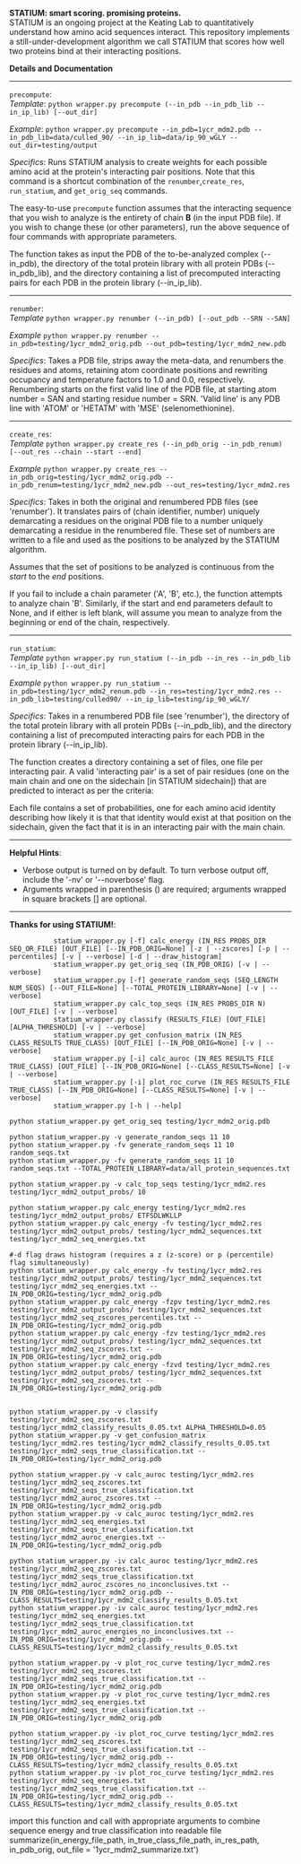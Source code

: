 <b>STATIUM: smart scoring. promising proteins.</b><br>
STATIUM is an ongoing project at the Keating Lab to quantitatively understand how amino acid sequences interact. This repository implements a still-under-development algorithm we call STATIUM that scores how well two proteins bind at their interacting positions.

<b>Details and Documentation</b>
***
`precompute`:<br>
<i>Template</i>: `python wrapper.py precompute (--in_pdb --in_pdb_lib --in_ip_lib) [--out_dir]`<br>

<i>Example</i>:  `python wrapper.py precompute --in_pdb=1ycr_mdm2.pdb --in_pdb_lib=data/culled_90/ --in_ip_lib=data/ip_90_wGLY --out_dir=testing/output`<br>

<i>Specifics</i>: Runs STATIUM analysis to create weights for each possible amino acid at the protein's interacting pair positions. Note that this command is a shortcut combination of the `renumber`,`create_res`, `run_statium`, and `get_orig_seq` commands.

The easy-to-use `precompute` function assumes that the interacting sequence that you wish to analyze is the entirety of chain <b>B</b> (in the input PDB file). If you wish to change these (or other parameters), run the above sequence of four commands with appropriate parameters.

The function takes as input the PDB of the to-be-analyzed complex (--in_pdb), the directory of the total protein library with all protein PDBs (--in_pdb_lib), and the directory containing a list of precomputed interacting pairs for each PDB in the protein library (--in_ip_lib).

***
`renumber`:<br>
<i>Template</i> `python wrapper.py renumber (--in_pdb) [--out_pdb --SRN --SAN]`<br>

<i>Example</i> `python wrapper.py renumber --in_pdb=testing/1ycr_mdm2_orig.pdb --out_pdb=testing/1ycr_mdm2_new.pdb` <br>

<i>Specifics</i>: Takes a PDB file, strips away the meta-data, and renumbers the residues and atoms, retaining atom coordinate positions and rewriting occupancy and temperature factors to 1.0 and 0.0, respectively. Renumbering starts on the first valid line of the PDB file, at starting atom number = SAN and starting residue number = SRN. 'Valid line' is any PDB line with 'ATOM' or 'HETATM' with 'MSE' (selenomethionine).
***
`create_res`:<br>
<i>Template</i> `python wrapper.py create_res (--in_pdb_orig --in_pdb_renum) [--out_res --chain --start --end]`<br>

<i>Example</i> `python wrapper.py create_res --in_pdb_orig=testing/1ycr_mdm2_orig.pdb --in_pdb_renum=testing/1ycr_mdm2_new.pdb --out_res=testing/1ycr_mdm2.res` <br>

<i>Specifics</i>: Takes in both the original and renumbered PDB files (see 'renumber'). It translates pairs of (chain identifier, number) uniquely demarcating a residues on the original PDB file to a number uniquely demarcating a residue in the renumbered file. These set of numbers are written to a file and used as the positions to be analyzed by the STATIUM algorithm.

Assumes that the set of positions to be analyzed is continuous from the *start* to the *end* positions.

If you fail to include a chain parameter ('A', 'B', etc.), the function attempts to analyze chain 'B'. Similarly, if the start and end parameters default to None, and if either is left blank, will assume you mean to analyze from the beginning or end of the chain, respectively.
***
`run_statium`:<br>
<i>Template</i> `python wrapper.py run_statium (--in_pdb --in_res --in_pdb_lib --in_ip_lib) [--out_dir]`<br>

<i>Example</i> `python wrapper.py run_statium --in_pdb=testing/1ycr_mdm2_renum.pdb --in_res=testing/1ycr_mdm2.res --in_pdb_lib=testing/culled90/ --in_ip_lib=testing/ip_90_wGLY/` <br>

<i>Specifics</i>: Takes in a renumbered PDB file (see 'renumber'), the directory of the total protein library with all protein PDBs (--in_pdb_lib), and the directory containing a list of precomputed interacting pairs for each PDB in the protein library (--in_ip_lib).

The function creates a directory containing a set of files, one file per interacting pair. A valid 'interacting pair' is a set of pair residues (one on the main chain and one on the sidechain [in STATIUM sidechain]) that are predicted to interact as per the criteria: 

Each file contains a set of probabilities, one for each amino acid identity describing how likely it is that that identity would exist at that position on the sidechain, given the fact that it is in an interacting pair with the main chain.
***
<b>Helpful Hints</b>:
+ Verbose output is turned on by default. To turn verbose output off, include the '-nv' or '--noverbose' flag.
+ Arguments wrapped in parenthesis () are required; arguments wrapped in square brackets [] are optional.
***
<b>Thanks for using STATIUM!</b>:
<br>

			   statium_wrapper.py [-f] calc_energy (IN_RES PROBS_DIR SEQ_OR_FILE) [OUT_FILE] [--IN_PDB_ORIG=None] [-z | --zscores] [-p | --percentiles] [-v | --verbose] [-d | --draw_histogram]
			   statium_wrapper.py get_orig_seq (IN_PDB_ORIG) [-v | --verbose]
			   statium_wrapper.py [-f] generate_random_seqs (SEQ_LENGTH NUM_SEQS) [--OUT_FILE=None] [--TOTAL_PROTEIN_LIBRARY=None] [-v | --verbose]
			   statium_wrapper.py calc_top_seqs (IN_RES PROBS_DIR N) [OUT_FILE] [-v | --verbose]
			   statium_wrapper.py classify (RESULTS_FILE) [OUT_FILE] [ALPHA_THRESHOLD] [-v | --verbose]
			   statium_wrapper.py get_confusion_matrix (IN_RES CLASS_RESULTS TRUE_CLASS) [OUT_FILE] [--IN_PDB_ORIG=None] [-v | --verbose]
			   statium_wrapper.py [-i] calc_auroc (IN_RES RESULTS_FILE TRUE_CLASS) [OUT_FILE] [--IN_PDB_ORIG=None] [--CLASS_RESULTS=None] [-v | --verbose]
			   statium_wrapper.py [-i] plot_roc_curve (IN_RES RESULTS_FILE TRUE_CLASS) [--IN_PDB_ORIG=None] [--CLASS_RESULTS=None] [-v | --verbose]
			   statium_wrapper.py [-h | --help]

	python statium_wrapper.py get_orig_seq testing/1ycr_mdm2_orig.pdb
	
	python statium_wrapper.py -v generate_random_seqs 11 10
	python statium_wrapper.py -fv generate_random_seqs 11 10 random_seqs.txt
	python statium_wrapper.py -fv generate_random_seqs 11 10 random_seqs.txt --TOTAL_PROTEIN_LIBRARY=data/all_protein_sequences.txt
	
	python statium_wrapper.py -v calc_top_seqs testing/1ycr_mdm2.res testing/1ycr_mdm2_output_probs/ 10
	
	python statium_wrapper.py calc_energy testing/1ycr_mdm2.res testing/1ycr_mdm2_output_probs/ ETFSDLWKLLP
	python statium_wrapper.py calc_energy -fv testing/1ycr_mdm2.res testing/1ycr_mdm2_output_probs/ testing/1ycr_mdm2_sequences.txt testing/1ycr_mdm2_seq_energies.txt
	
	#-d flag draws histogram (requires a z (z-score) or p (percentile) flag simultaneously)
	python statium_wrapper.py calc_energy -fv testing/1ycr_mdm2.res testing/1ycr_mdm2_output_probs/ testing/1ycr_mdm2_sequences.txt testing/1ycr_mdm2_seq_energies.txt --IN_PDB_ORIG=testing/1ycr_mdm2_orig.pdb
	python statium_wrapper.py calc_energy -fzpv testing/1ycr_mdm2.res testing/1ycr_mdm2_output_probs/ testing/1ycr_mdm2_sequences.txt testing/1ycr_mdm2_seq_zscores_percentiles.txt --IN_PDB_ORIG=testing/1ycr_mdm2_orig.pdb
	python statium_wrapper.py calc_energy -fzv testing/1ycr_mdm2.res testing/1ycr_mdm2_output_probs/ testing/1ycr_mdm2_sequences.txt testing/1ycr_mdm2_seq_zscores.txt --IN_PDB_ORIG=testing/1ycr_mdm2_orig.pdb
	python statium_wrapper.py calc_energy -fzvd testing/1ycr_mdm2.res testing/1ycr_mdm2_output_probs/ testing/1ycr_mdm2_sequences.txt testing/1ycr_mdm2_seq_zscores.txt --IN_PDB_ORIG=testing/1ycr_mdm2_orig.pdb
	
	
	python statium_wrapper.py -v classify testing/1ycr_mdm2_seq_zscores.txt testing/1ycr_mdm2_classify_results_0.05.txt ALPHA_THRESHOLD=0.05
	python statium_wrapper.py -v get_confusion_matrix testing/1ycr_mdm2.res testing/1ycr_mdm2_classify_results_0.05.txt testing/1ycr_mdm2_seqs_true_classification.txt --IN_PDB_ORIG=testing/1ycr_mdm2_orig.pdb
	
	python statium_wrapper.py -v calc_auroc testing/1ycr_mdm2.res testing/1ycr_mdm2_seq_zscores.txt testing/1ycr_mdm2_seqs_true_classification.txt testing/1ycr_mdm2_auroc_zscores.txt --IN_PDB_ORIG=testing/1ycr_mdm2_orig.pdb
	python statium_wrapper.py -v calc_auroc testing/1ycr_mdm2.res testing/1ycr_mdm2_seq_energies.txt testing/1ycr_mdm2_seqs_true_classification.txt testing/1ycr_mdm2_auroc_energies.txt --IN_PDB_ORIG=testing/1ycr_mdm2_orig.pdb
	
	python statium_wrapper.py -iv calc_auroc testing/1ycr_mdm2.res testing/1ycr_mdm2_seq_zscores.txt testing/1ycr_mdm2_seqs_true_classification.txt testing/1ycr_mdm2_auroc_zscores_no_inconclusives.txt --IN_PDB_ORIG=testing/1ycr_mdm2_orig.pdb --CLASS_RESULTS=testing/1ycr_mdm2_classify_results_0.05.txt
	python statium_wrapper.py -iv calc_auroc testing/1ycr_mdm2.res testing/1ycr_mdm2_seq_energies.txt testing/1ycr_mdm2_seqs_true_classification.txt testing/1ycr_mdm2_auroc_energies_no_inconclusives.txt --IN_PDB_ORIG=testing/1ycr_mdm2_orig.pdb --CLASS_RESULTS=testing/1ycr_mdm2_classify_results_0.05.txt
	
	python statium_wrapper.py -v plot_roc_curve testing/1ycr_mdm2.res testing/1ycr_mdm2_seq_zscores.txt testing/1ycr_mdm2_seqs_true_classification.txt --IN_PDB_ORIG=testing/1ycr_mdm2_orig.pdb
	python statium_wrapper.py -v plot_roc_curve testing/1ycr_mdm2.res testing/1ycr_mdm2_seq_energies.txt testing/1ycr_mdm2_seqs_true_classification.txt --IN_PDB_ORIG=testing/1ycr_mdm2_orig.pdb
	
	python statium_wrapper.py -iv plot_roc_curve testing/1ycr_mdm2.res testing/1ycr_mdm2_seq_zscores.txt testing/1ycr_mdm2_seqs_true_classification.txt --IN_PDB_ORIG=testing/1ycr_mdm2_orig.pdb --CLASS_RESULTS=testing/1ycr_mdm2_classify_results_0.05.txt
	python statium_wrapper.py -iv plot_roc_curve testing/1ycr_mdm2.res testing/1ycr_mdm2_seq_energies.txt testing/1ycr_mdm2_seqs_true_classification.txt --IN_PDB_ORIG=testing/1ycr_mdm2_orig.pdb --CLASS_RESULTS=testing/1ycr_mdm2_classify_results_0.05.txt

import this function and call with appropriate arguments to combine sequence energy and true classification into readable file
summarize(in_energy_file_path, in_true_class_file_path, in_res_path, in_pdb_orig, out_file = '1ycr_mdm2_summarize.txt')
	
